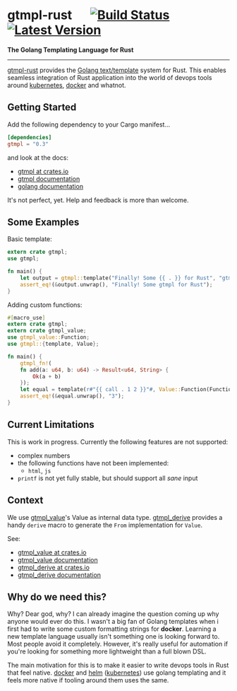 # gtmpl-rust &emsp; [![Build Status]][travis] [![Latest Version]][crates.io]
[Build Status]: https://travis-ci.org/fiji-flo/gtmpl-rust.svg?branch=master
[travis]: https://travis-ci.org/fiji-flo/gtmpl-rust
[Latest Version]: https://img.shields.io/crates/v/gtmpl.svg
[crates.io]: https://crates.io/crates/gtmpl


**The Golang Templating Language for Rust**

---

[gtmpl-rust] provides the [Golang text/template] system for Rust. This enables
seamless integration of Rust application into the world of devops tools around
[kubernetes], [docker] and whatnot.

## Getting Started

Add the following dependency to your Cargo manifest…
```toml
[dependencies]
gtmpl = "0.3"
```

and look at the docs:
* [gtmpl at crates.io](https://crates.io/crate/gtmpl)
* [gtmpl documentation](https://docs.rs/crate/gtmpl)
* [golang documentation](https://golang.org/pkg/text/template/)


It's not perfect, yet. Help and feedback is more than welcome.

## Some Examples

Basic template:
```rust
extern crate gtmpl;
use gtmpl;

fn main() {
    let output = gtmpl::template("Finally! Some {{ . }} for Rust", "gtmpl");
    assert_eq!(&output.unwrap(), "Finally! Some gtmpl for Rust");
}
```

Adding custom functions:
```rust
#[macro_use]
extern crate gtmpl;
extern crate gtmpl_value;
use gtmpl_value::Function;
use gtmpl::{template, Value};

fn main() {
    gtmpl_fn!(
    fn add(a: u64, b: u64) -> Result<u64, String> {
        Ok(a + b)
    });
    let equal = template(r#"{{ call . 1 2 }}"#, Value::Function(Function { f: add }));
    assert_eq!(&equal.unwrap(), "3");
}
```

## Current Limitations

This is work in progress. Currently the following features are not supported:

* complex numbers
* the following functions have not been implemented:
  * `html`, `js`
* `printf` is not yet fully stable, but should support all *sane* input

## Context

We use [gtmpl_value]'s Value as internal data type. [gtmpl_derive] provides a
handy `derive` macro to generate the `From` implementation for `Value`.

See:

* [gtmpl_value at crates.io](https://crates.io/crate/gtmpl_value)
* [gtmpl_value documentation](https://docs.rs/crate/gtmpl_value)
* [gtmpl_derive at crates.io](https://crates.io/crate/gtmpl_derive)
* [gtmpl_derive documentation](https://docs.rs/crate/gtmpl_derive)

## Why do we need this?

Why? Dear god, why? I can already imagine the question coming up why anyone would
ever do this. I wasn't a big fan of Golang templates when i first had to write
some custom formatting strings for **docker**. Learning a new template language
usually isn't something one is looking forward to. Most people avoid it
completely. However, it's really useful for automation if you're looking for
something more lightweight than a full blown DSL.

The main motivation for this is to make it easier to write devops tools in Rust
that feel native. [docker] and [helm] ([kubernetes]) use golang templating and
it feels more native if tooling around them uses the same.

[gtmpl-rust]: https://github.com/fiji-flo/gtmpl-rust
[Golang text/template]: https://golang.org/pkg/text/template/
[kubernetes]: https://kubernetes.io
[helm]: https://github.com/kubernetes/helm/blob/master/docs/chart_best_practices/templates.md
[docker]: https://docker.com
[gtmpl_value]: https://github.com/fiji-flo/gtmpl_value
[gtmpl_derive]: https://github.com/fiji-flo/gtmpl_derive
